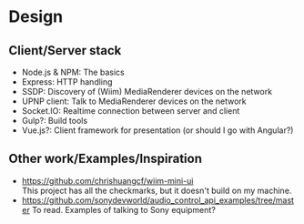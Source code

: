 # Design

## Client/Server stack

- Node.js & NPM: The basics
- Express: HTTP handling
- SSDP: Discovery of (Wiim) MediaRenderer devices on the network
- UPNP client: Talk to MediaRenderer devices on the network
- Socket.IO: Realtime connection between server and client
- Gulp?: Build tools
- Vue.js?: Client framework for presentation (or should I go with Angular?)

## Other work/Examples/Inspiration

- https://github.com/chrishuangcf/wiim-mini-ui  
  This project has all the checkmarks, but it doesn't build on my machine.
- https://github.com/sonydevworld/audio_control_api_examples/tree/master
  To read. Examples of talking to Sony equipment?

